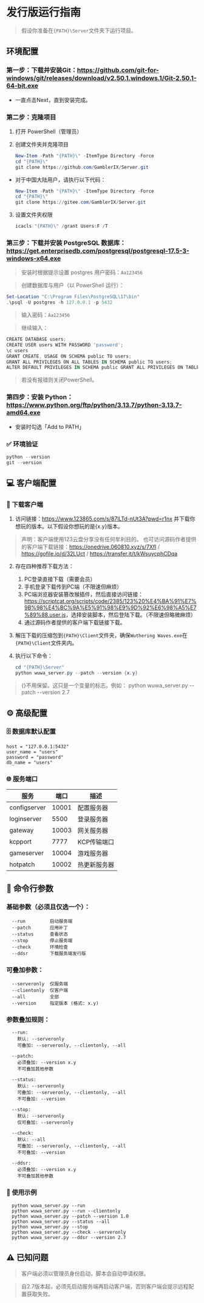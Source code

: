 # 发行版运行指南

> 假设你准备在`{PATH}\Server`文件夹下运行项目。

## 环境配置

### 第一步：下载并安装Git：https://github.com/git-for-windows/git/releases/download/v2.50.1.windows.1/Git-2.50.1-64-bit.exe

- 一直点击Next，直到安装完成。

### 第二步：克隆项目

1. 打开 PowerShell（管理员）

2. 创建文件夹并克隆项目
   ```PowerShell
   New-Item -Path "{PATH}\" -ItemType Directory -Force
   cd "{PATH}\"
   git clone https://github.com/GamblerIX/Server.git
   ```

  - 对于中国大陆用户，请执行以下代码：
    ```PowerShell
    New-Item -Path "{PATH}\" -ItemType Directory -Force
    cd "{PATH}\"
    git clone https://gitee.com/GamblerIX/Server.git
    ```

3. 设置文件夹权限
   ```PowerShell
   icacls "{PATH}\" /grant Users:F /T
   ```

### 第三步：下载并安装 PostgreSQL 数据库：https://get.enterprisedb.com/postgresql/postgresql-17.5-3-windows-x64.exe

> 安装时根据提示设置 postgres 用户密码：`Aa123456`

> 创建数据库与用户（以 PowerShell 运行）：
```PowerShell
Set-Location "C:\Program Files\PostgreSQL\17\bin"
.\psql -U postgres -h 127.0.0.1 -p 5432
```

> 输入密码：`Aa123456`

> 继续输入：
```PowerShell
CREATE DATABASE users;
CREATE USER users WITH PASSWORD 'password';
\c users
GRANT CREATE, USAGE ON SCHEMA public TO users;
GRANT ALL PRIVILEGES ON ALL TABLES IN SCHEMA public TO users;
ALTER DEFAULT PRIVILEGES IN SCHEMA public GRANT ALL PRIVILEGES ON TABLES TO users;
```
> 若没有报错则关闭PowerShell。

### 第四步：安装 Python：https://www.python.org/ftp/python/3.13.7/python-3.13.7-amd64.exe

- 安装时勾选「Add to PATH」

### ✅ 环境验证

```PowerShell
python --version
git --version
```

## 💻 客户端配置

### 💾 下载客户端

1. 访问链接：<https://www.123865.com/s/87lLTd-nUt3A?pwd=r1nx> 并下载你想玩的版本。以下假设你想玩的是{x.y}版本。
> 声明：客户端使用123云盘分享没有任何牟利目的。
> 也可访问源码作者提供的客户端下载链接：https://onedrive.060810.xyz/s/7Xfl / https://gofile.io/d/32LUct / https://transfer.it/t/kWsuycphCDqa

2. 存在四种推荐下载方法：
   1. PC登录直接下载（需要会员）
   2. 手机登录下载传到PC端（不限速但麻烦）
   3. PC端浏览器安装篡改猴插件，然后直接访问链接：<https://scriptcat.org/scripts/code/2385/123%20%E4%BA%91%E7%9B%98%E4%BC%9A%E5%91%98%E9%9D%92%E6%98%A5%E7%89%88.user.js>，选择安装脚本，然后登陆下载。（不限速但略微麻烦）
   4. 通过源码作者提供的客户端下载链接下载。
   
3. 解压下载的压缩包到`{PATH}\Client`文件夹，确保`Wuthering Waves.exe`在`{PATH}\Client`文件夹内。

4. 执行以下命令：
   ```PowerShell
   cd "{PATH}\Server"
   python wuwa_server.py --patch --version {x.y}
   ```

> {}不用保留。这只是一个变量的标志。例如：
> python wuwa_server.py --patch --version 2.7

## ⚙️ 高级配置

### 🗄️ 数据库默认配置

```
host = "127.0.0.1:5432"
user_name = "users"
password = "password"
db_name = "users"
```

### 🌐 服务端口

| 服务 | 端口 | 描述 |
|------|------|------|
| configserver | 10001 | 配置服务器 |
| loginserver | 5500 | 登录服务器 |
| gateway | 10003 | 网关服务器 |
| kcpport | 7777 | KCP传输端口 |
| gameserver | 10004 | 游戏服务器 |
| hotpatch | 10002 | 热更新服务器 |

## 🔧 命令行参数

### 基础参数（必须且仅选一个）：

```
  --run         启动服务端
  --patch       应用补丁
  --status      查看状态
  --stop        停止服务端
  --check       环境检查
  --ddsr        下载服务端发行版
```

### 可叠加参数：

```
  --serveronly  仅服务端
  --clientonly  仅客户端
  --all         全部
  --version     指定版本 (格式: x.y)
```

### 参数叠加规则：

```
  --run:
    默认: --serveronly
    可叠加: --serveronly, --clientonly, --all

  --patch:
    必须叠加: --version x.y
    不可叠加其他参数

  --status:
    默认: --serveronly
    可叠加: --serveronly, --clientonly, --all
    不可叠加: --version

  --stop:
    默认: --serveronly
    仅可叠加: --serveronly

  --check:
    默认: --all
    可叠加: --serveronly, --clientonly, --all
    不可叠加: --version

  --ddsr:
    必须叠加: --version x.y
    不可叠加其他参数
````

### 🎯 使用示例

```
  python wuwa_server.py --run
  python wuwa_server.py --run --clientonly
  python wuwa_server.py --patch --version 1.0
  python wuwa_server.py --status --all
  python wuwa_server.py --stop
  python wuwa_server.py --check --serveronly
  python wuwa_server.py --ddsr --version 2.7
```

## ⚠️ 已知问题

> 客户端必须以管理员身份启动，脚本会自动申请权限。

> 自2.7版本起，必须先启动服务端再启动客户端，否则客户端会提示远程配置获取失败。